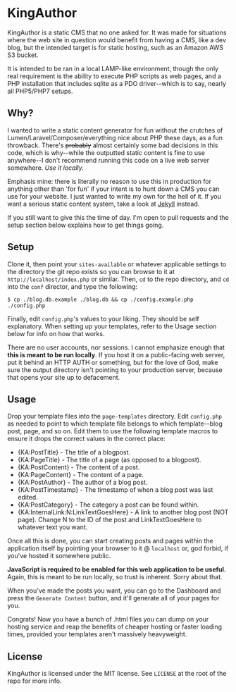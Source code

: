 # KingAuthor
KingAuthor is a static CMS that no one asked for. It was made for situations where the web site in question would benefit from having a CMS, like a dev blog, but the intended target is for static hosting, such as an Amazon AWS S3 bucket.

It is intended to be ran in a local LAMP-like environment, though the only real requirement is the ability to execute PHP scripts as web pages, and a PHP installation that includes sqlite as a PDO driver--which is to say, nearly all PHP5/PHP7 setups.

## Why?

I wanted to write a static content generator for fun without the crutches of Lumen/Laravel/Composer/everything nice about PHP these days, as a fun throwback. There's ~~probably~~ almost certainly some bad decisions in this code, which is why--while the outputted static content is fine to use anywhere--I don't recommend running this code on a live web server somewhere. *Use it locally.*

Emphasis mine: there is literally no reason to use this in production for anything other than 'for fun' if your intent is to hunt down a CMS you can use for your website. I just wanted to write my own for the hell of it. If you want a serious static content system, take a look at [Jekyll](https://jekyllrb.com/) instead.

If you still want to give this the time of day. I'm open to pull requests and the setup section below explains how to get things going.

## Setup

Clone it, then point your `sites-available` or whatever applicable settings to the directory the git repo exists so you can browse to it at `http://localhost/index.php` or similar. Then, `cd` to the repo directory, and `cd` into the `conf` director, and type the following:

```
$ cp ./blog.db.example ./blog.db && cp ./config.example.php ./config.php
```

Finally, edit `config.php`'s values to your liking. They should be self explanatory. When setting up your templates, refer to the Usage section below for info on how that works.

There are no user accounts, nor sessions. I cannot emphasize enough that **this is meant to be run locally**. If you host it on a public-facing web server, put it behind an HTTP AUTH or something, but for the love of God, make sure the output directory isn't pointing to your production server, because that opens your site up to defacement.

## Usage

Drop your template files into the `page-templates` directory. Edit `config.php` as needed to point to which template file belongs to which template--blog post, page, and so on. Edit them to use the following template macros to ensure it drops the correct values in the correct place:

* {KA:PostTitle} - The title of a blogpost.
* {KA:PageTitle} - The title of a page (as opposed to a blogpost).
* {KA:PostContent} - The content of a post.
* {KA:PageContent} - The content of a page.
* {KA:PostAuthor} - The author of a blog post.
* {KA:PostTimestamp} - The timestamp of when a blog post was last edited.
* {KA:PostCategory} - The category a post can be found within.
* {KA:InternalLink:N:LinkTextGoesHere} - A link to another blog post (NOT page). Change N to the ID of the post and LinkTextGoesHere to whatever text you want.

Once all this is done, you can start creating posts and pages within the application itself by pointing your browser to it @ `localhost` or, god forbid, if you've hosted it somewhere public. 

**JavaScript is required to be enabled for this web application to be useful.** Again, this is meant to be run locally, so trust is inherent. Sorry about that.

When you've made the posts you want, you can go to the Dashboard and press the `Generate Content` button, and it'll generate all of your pages for you.

Congrats! Now you have a bunch of .html files you can dump on your hosting service and reap the benefits of cheaper hosting or faster loading times, provided your templates aren't massively heavyweight.

## License

KingAuthor is licensed under the MIT license. See `LICENSE` at the root of the repo for more info.